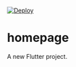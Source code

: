 [![Deploy](https://github.com/kuloud/kuloud.github.io/actions/workflows/deploy.yml/badge.svg)](https://github.com/kuloud/kuloud.github.io/actions/workflows/deploy.yml)

# homepage

A new Flutter project.

